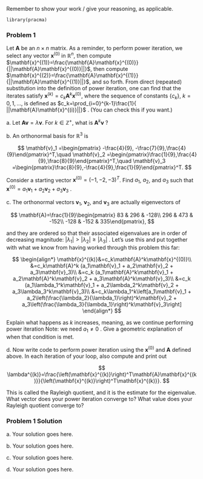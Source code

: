 Remember to show your work / give your reasoning, as applicable.

    library(pracma)

### Problem 1

Let $\mathbf{A}$ be an $n\times n$ matrix. As a reminder, to perform power iteration, we select any vector $\mathbf{x}^{(0)}$ in $\mathbb{R}^n$, then compute $\mathbf{x}^{(1)}=\frac{\mathbf{A}\mathbf{x}^{(0)}}{||\mathbf{A}\mathbf{x}^{(0)}||}$, then compute $\mathbf{x}^{(2)}=\frac{\mathbf{A}\mathbf{x}^{(1)}}{||\mathbf{A}\mathbf{x}^{(1)}||}$, and so forth. From direct (repeated) substitution into the definition
of power iteration, one can find that the iterates satisfy $\mathbf{x}^{(k)}=c_k\mathbf{A}^k\mathbf{x}^{(0)}$, where the sequence of constants $\{c_k\}$, $k=0,1,\ldots$, is defined as $c_k=\prod_{i=0}^{k-1}\frac{1}{ ||\mathbf{A}\mathbf{x}^{(i)}||}$
. (You can check this if you want.)

a\. Let $\mathbf{A}\mathbf{v}=\lambda\mathbf{v}$. For $k\in\mathbb{Z}^+$, what is $\mathbf{A}^k\mathbf{v}$
?

b\. An orthonormal basis for $\mathbb{R}^3$
is

$$
\mathbf{v}_1 =\begin{pmatrix} -\frac{4}{9}, -\frac{7}{9},\frac{4}{9}\end{pmatrix}^T,\quad
\mathbf{v}_2 =\begin{pmatrix}\frac{1}{9},\frac{4}{9},\frac{8}{9}\end{pmatrix}^T,\quad
\mathbf{v}_3 =\begin{pmatrix}\frac{8}{9},-\frac{4}{9},\frac{1}{9}\end{pmatrix}^T.
$$

Consider a starting vector $\mathbf{x}^{(0)} = (-1, -2, -3)^T$. Find $a_1$, $a_2$, and $a_3$ such that $\mathbf{x}^{(0)}=a_1\mathbf{v}_1 + a_2\mathbf{v}_2 + a_3\mathbf{v}_3$
.

c\. The orthonormal vectors $\mathbf{v}_1$, $\mathbf{v}_2$, and $\mathbf{v}_3$
are actually eigenvectors of

$$
\mathbf{A}=\frac{1}{9}\begin{pmatrix} 83 & 296 & -128\\ 296 & 473 & -152\\ -128 & -152 & 335\end{pmatrix},
$$

and they are ordered so that their associated eigenvalues are in order
of decreasing magnitude: $|\lambda_1| > |\lambda_2|\geq |\lambda_3|$
. Let’s use this and put together with what we know from having worked
through this problem this far:

$$
\begin{align*}
\mathbf{x}^{(k)}&=c_k\mathbf{A}^k\mathbf{x}^{(0)}\\
&=c_k\mathbf{A}^k (a_1\mathbf{v}_1 + a_2\mathbf{v}_2 + a_3\mathbf{v}_3)\\
&=c_k (a_1\mathbf{A}^k\mathbf{v}_1 + a_2\mathbf{A}^k\mathbf{v}_2 + a_3\mathbf{A}^k\mathbf{v}_3)\\
&=c_k (a_1\lambda_1^k\mathbf{v}_1 + a_2\lambda_2^k\mathbf{v}_2 + a_3\lambda_3^k\mathbf{v}_3)\\
&=c_k\lambda_1^k\left[a_1\mathbf{v}_1 + a_2\left(\frac{\lambda_2}{\lambda_1}\right)^k\mathbf{v}_2 + a_3\left(\frac{\lambda_3}{\lambda_1}\right)^k\mathbf{v}_3\right]
\end{align*}
$$

Explain what happens as $k$ increases, meaning, as we continue performing power iteration Note: we
need $a_1\neq 0$
. Give a geometric explanation of when that condition is met.

d. Now write code to perform power iteration using the $\mathbf{x}^{(0)}$ and $\mathbf{A}$
defined above. In each iteration of your loop, also compute and print
out

$$
\lambda^{(k)}=\frac{\left(\mathbf{x}^{(k)}\right)^T\mathbf{A}\mathbf{x}^{(k)}}{\left(\mathbf{x}^{(k)}\right)^T\mathbf{x}^{(k)}}.
$$


This is called the Rayleigh quotient, and it is the estimate for the
eigenvalue. What vector does your power iteration converge to? What
value does your Rayleigh quotient converge to?

### Problem 1 Solution

a\. Your solution goes here.

b\. Your solution goes here.

c\. Your solution goes here.

d\. Your solution goes here.
